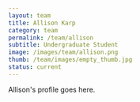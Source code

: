 ```yaml
---
layout: team
title: Allison Karp
category: team
permalink: /team/allison
subtitle: Undergraduate Student
image: /images/team/allison.png
thumb: /team/images/empty_thumb.jpg
status: current
---
```


Allison's profile goes here.